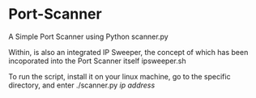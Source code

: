 # Port-Scanner
A Simple Port Scanner using Python
scanner.py

Within, is also an integrated IP Sweeper, the concept of which has been incoporated into the Port Scanner itself
ipsweeper.sh

To run the script, install it on your linux machine, go to the specific directory, and enter ./scanner.py *ip address*
